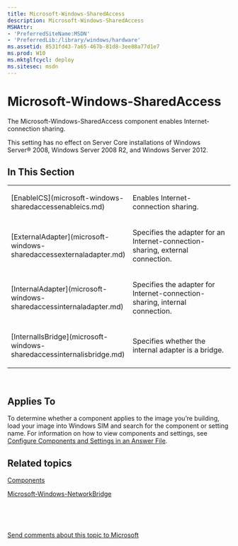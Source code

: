 ```yaml
---
title: Microsoft-Windows-SharedAccess
description: Microsoft-Windows-SharedAccess
MSHAttr:
- 'PreferredSiteName:MSDN'
- 'PreferredLib:/library/windows/hardware'
ms.assetid: 8531fd43-7a65-467b-81d8-3ee88a77d1e7
ms.prod: W10
ms.mktglfcycl: deploy
ms.sitesec: msdn
---
```


# Microsoft-Windows-SharedAccess


The Microsoft-Windows-SharedAccess component enables Internet-connection sharing.

This setting has no effect on Server Core installations of Windows Server® 2008, Windows Server 2008 R2, and Windows Server 2012.

## In This Section


<table>
<colgroup>
<col width="50%" />
<col width="50%" />
</colgroup>
<tbody>
<tr class="odd">
<td><p>[EnableICS](microsoft-windows-sharedaccessenableics.md)</p></td>
<td><p>Enables Internet-connection sharing.</p></td>
</tr>
<tr class="even">
<td><p>[ExternalAdapter](microsoft-windows-sharedaccessexternaladapter.md)</p></td>
<td><p>Specifies the adapter for an Internet-connection-sharing, external connection.</p></td>
</tr>
<tr class="odd">
<td><p>[InternalAdapter](microsoft-windows-sharedaccessinternaladapter.md)</p></td>
<td><p>Specifies the adapter for Internet-connection-sharing, internal connection.</p></td>
</tr>
<tr class="even">
<td><p>[InternalIsBridge](microsoft-windows-sharedaccessinternalisbridge.md)</p></td>
<td><p>Specifies whether the internal adapter is a bridge.</p></td>
</tr>
</tbody>
</table>

 

## Applies To


To determine whether a component applies to the image you’re building, load your image into Windows SIM and search for the component or setting name. For information on how to view components and settings, see [Configure Components and Settings in an Answer File](https://msdn.microsoft.com/library/windows/hardware/dn915078).

## Related topics


[Components](components-b-unattend.md)

[Microsoft-Windows-NetworkBridge](microsoft-windows-networkbridge-win7-microsoft-windows-networkbridge.md)

 

 

[Send comments about this topic to Microsoft](mailto:wsddocfb@microsoft.com?subject=Documentation%20feedback%20%5Bp_unattend\p_unattend%5D:%20Microsoft-Windows-SharedAccess%20%20RELEASE:%20%2810/3/2016%29&body=%0A%0APRIVACY%20STATEMENT%0A%0AWe%20use%20your%20feedback%20to%20improve%20the%20documentation.%20We%20don't%20use%20your%20email%20address%20for%20any%20other%20purpose,%20and%20we'll%20remove%20your%20email%20address%20from%20our%20system%20after%20the%20issue%20that%20you're%20reporting%20is%20fixed.%20While%20we're%20working%20to%20fix%20this%20issue,%20we%20might%20send%20you%20an%20email%20message%20to%20ask%20for%20more%20info.%20Later,%20we%20might%20also%20send%20you%20an%20email%20message%20to%20let%20you%20know%20that%20we've%20addressed%20your%20feedback.%0A%0AFor%20more%20info%20about%20Microsoft's%20privacy%20policy,%20see%20http://privacy.microsoft.com/default.aspx. "Send comments about this topic to Microsoft")





